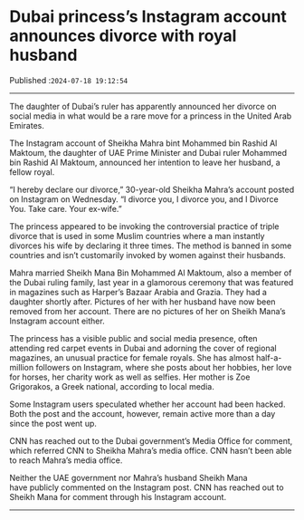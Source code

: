 # Dubai princess’s Instagram account announces divorce with royal husband

Published :`2024-07-18 19:12:54`

---

The daughter of Dubai’s ruler has apparently announced her divorce on social media in what would be a rare move for a princess in the United Arab Emirates.

The Instagram account of Sheikha Mahra bint Mohammed bin Rashid Al Maktoum, the daughter of UAE Prime Minister and Dubai ruler Mohammed bin Rashid Al Maktoum, announced her intention to leave her husband, a fellow royal.

“I hereby declare our divorce,” 30-year-old Sheikha Mahra’s account posted on Instagram on Wednesday. “I divorce you, I divorce you, and I Divorce You. Take care. Your ex-wife.”

The princess appeared to be invoking the controversial practice of triple divorce that is used in some Muslim countries where a man instantly divorces his wife by declaring it three times. The method is banned in some countries and isn’t customarily invoked by women against their husbands.

Mahra married Sheikh Mana Bin Mohammed Al Maktoum, also a member of the Dubai ruling family, last year in a glamorous ceremony that was featured in magazines such as Harper’s Bazaar Arabia and Grazia. They had a daughter shortly after. Pictures of her with her husband have now been removed from her account. There are no pictures of her on Sheikh Mana’s Instagram account either.

The princess has a visible public and social media presence, often attending red carpet events in Dubai and adorning the cover of regional magazines, an unusual practice for female royals. She has almost half-a-million followers on Instagram, where she posts about her hobbies, her love for horses, her charity work as well as selfies. Her mother is Zoe Grigorakos, a Greek national, according to local media.

Some Instagram users speculated whether her account had been hacked. Both the post and the account, however, remain active more than a day since the post went up.

CNN has reached out to the Dubai government’s Media Office for comment, which referred CNN to Sheikha Mahra’s media office. CNN hasn’t been able to reach Mahra’s media office.

Neither the UAE government nor Mahra’s husband Sheikh Mana have publicly commented on the Instagram post. CNN has reached out to Sheikh Mana for comment through his Instagram account.

---

